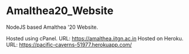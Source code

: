 # Amalthea20_Website

NodeJS based Amalthea '20 Website.

Hosted using cPanel. URL: https://amalthea.iitgn.ac.in
Hosted on Heroku. URL: https://pacific-caverns-51977.herokuapp.com/
